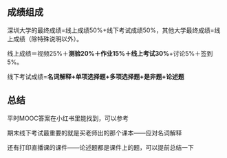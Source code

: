 ## 成绩组成

深圳大学的最终成绩=线上成绩50%+线下考试成绩50%，其他大学最终成绩=线上成绩（除特殊说明以外）。

线上成绩＝视频25%＋**测验20%＋作业15%＋线上考试30%**+讨论5%＋签到5%。

线下考试成绩=**名词解释+单项选择题+多项选择题+是非题+论述题**



## 总结

平时MOOC答案在小红书里能找到，可以参考

期末线下考试最重要的就是买老师出的那个课本——应对名词解释

还有打印直播课的课件——论述题都是课件上的题，可以提前总结一下

## 

